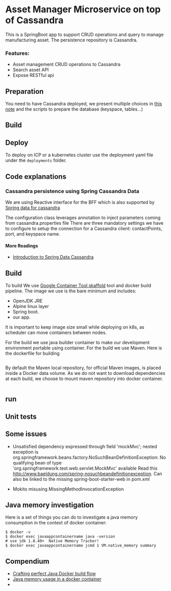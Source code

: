 # Asset Manager Microservice on top of Cassandra 
This is a SpringBoot app to support CRUD operations and query to manage manufacturing asset. The persistence repository is Cassandra.

### Features:
* Asset management CRUD operations to Cassandra
* Search asset API
* Expose RESTful api

## Preparation
You need to have Cassandra deployed, we present multiple choices in [this note](../docs/cassandra.md) and the scripts to prepare the database (keyspace, tables...)

## Build

## Deploy

To deploy on ICP or a kubernetes cluster use the deployment yaml file under the `deployments` folder.

## Code explanations

### Cassandra persistence using Spring Cassandra Data
We are using Reactive interface for the BFF which is also supported by [Spring data for cassandra](https://docs.spring.io/spring-data/cassandra/docs/current/reference/html/)

The configuration class leverages annotation to inject parameters coming from cassandra.properties file
There are three mandatory settings we have to configure to setup the connection for a Cassandra client: contactPoints, port, and keyspace name.

#### More Readings

* [Introduction to Spring Data Cassandra](http://www.baeldung.com/spring-data-cassandra-tutorial)

## Build
To build
We use [Google Container Tool skaffold](https://github.com/GoogleContainerTools/skaffold) tool and docker build pipeline. The image we use is the bare minimum and includes:
* OpenJDK JRE
* Alpine linux layer
* Spring boot.
* our app.

It is important to keep image size small while deploying on k8s, as scheduler can move containers between nodes.

For the build we use java builder container to make our development environment portable using container. For the build we use Maven.
Here is the dockerfile for building
```

```

By default the Maven local repository, for official Maven images, is placed inside a Docker data volume. As we do not want to download dependencies at each build, we choose to mount maven repository into docker container.
```
```
## run

## Unit tests


## Some issues
* Unsatisfied dependency expressed through field 'mockMvc'; nested exception is org.springframework.beans.factory.NoSuchBeanDefinitionException: No qualifying bean of type 'org.springframework.test.web.servlet.MockMvc' available
  Read this http://www.baeldung.com/spring-nosuchbeandefinitionexception.
  Can also be linked to the missing   <artifactId>spring-boot-starter-web</artifactId> in pom.xml

* Mokito misusing.MissingMethodInvocationException

## Java memory investigation
Here is a set of things you can do to investigate a java memory consumption in the context of docker container:
```
$ docker -v
$ docker exec javaappcontainername java -version
# use jdk 1.8.40+  Native Memory Tracker!
$ docker exec javaappcontainername jcmd 1 VM.native_memory summary
```
## Compendium
* [Crafting perfect Java Docker build flow](https://codefresh.io/docker-tutorial/java_docker_pipeline)
* [Java memory usage in a docker container](http://trustmeiamadeveloper.com/2016/03/18/where-is-my-memory-java/)
*
